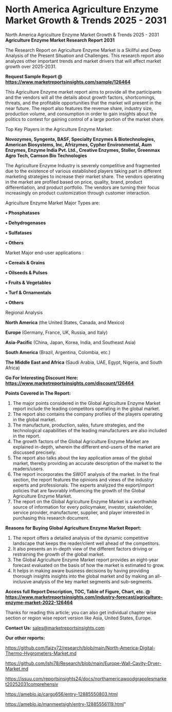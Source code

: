 # North America Agriculture Enzyme Market Growth & Trends 2025 - 2031
North America Agriculture Enzyme Market Growth & Trends 2025 - 2031
<strong>Agriculture Enzyme Market Research Report 2031</strong>

The Research Report on Agriculture Enzyme Market is a Skillful and Deep Analysis of the Present Situation and Challenges. This research report also analyzes other important trends and market drivers that will affect market growth over 2025-2031.

<strong>Request Sample Report @ <a href=https://www.marketreportsinsights.com/sample/126464>https://www.marketreportsinsights.com/sample/126464</a></strong>

This Agriculture Enzyme market report aims to provide all the participants and the vendors will all the details about growth factors, shortcomings, threats, and the profitable opportunities that the market will present in the near future. The report also features the revenue share, industry size, production volume, and consumption in order to gain insights about the politics to contest for gaining control of a large portion of the market share.

Top Key Players in the Agriculture Enzyme Market:

<strong>Novozymes, Syngenta, BASF, Specialty Enzymes & Biotechnologies, American Biosystems, Inc, Afrizymes, Cypher Environmental, Aum Enzymes, Enzyme India Pvt. Ltd., Creative Enzymes, Stoller, Greenmax Agro Tech, Camson Bio Technologies</strong>

The Agriculture Enzyme Industry is severely competitive and fragmented due to the existence of various established players taking part in different marketing strategies to increase their market share. The vendors operating in the market are profiled based on price, quality, brand, product differentiation, and product portfolio. The vendors are turning their focus increasingly on product customization through customer interaction.

Agriculture Enzyme Market Major Types are:

<strong>• Phosphatases

• Dehydrogenases

• Sulfatases

• Others</strong>

Market Major end-user applications :

<strong>• Cereals & Grains

• Oilseeds & Pulses

• Fruits & Vegetables

• Turf & Ornamentals

• Others</strong>

Regional Analysis

</u><strong><b>North America</b></strong> (the United States, Canada, and Mexico)

<strong><b>Europe </b></strong>(Germany, France, UK, Russia, and Italy)

<strong><b>Asia-Pacific</b></strong> (China, Japan, Korea, India, and Southeast Asia)

<strong><b>South America</b></strong> (Brazil, Argentina, Colombia, etc.)

<strong><b>The Middle East and Africa</b></strong> (Saudi Arabia, UAE, Egypt, Nigeria, and South Africa)

<strong>Go For Interesting Discount Here: <a href=https://www.marketreportsinsights.com/discount/126464>https://www.marketreportsinsights.com/discount/126464</a></strong>

<strong>Points Covered in The Report:</strong>
<ol>
  <li>The major points considered in the Global Agriculture Enzyme Market report include the leading competitors operating in the global market.</li>
  <li>The report also contains the company profiles of the players operating in the global market.</li>
  <li>The manufacture, production, sales, future strategies, and the technological capabilities of the leading manufacturers are also included in the report.</li>
  <li>The growth factors of the Global Agriculture Enzyme Market are explained in-depth, wherein the different end-users of the market are discussed precisely.</li>
  <li>The report also talks about the key application areas of the global market, thereby providing an accurate description of the market to the readers/users.</li>
  <li>The report incorporates the SWOT analysis of the market. In the final section, the report features the opinions and views of the industry experts and professionals. The experts analyzed the export/import policies that are favorably influencing the growth of the Global Agriculture Enzyme Market.</li>
  <li>The report on the Global Agriculture Enzyme Market is a worthwhile source of information for every policymaker, investor, stakeholder, service provider, manufacturer, supplier, and player interested in purchasing this research document.</li>
</ol>
<strong>Reasons for Buying Global Agriculture Enzyme Market Report:</strong>

<ol>
  <li>The report offers a detailed analysis of the dynamic competitive landscape that keeps the reader/client well ahead of the competitors.</li>
  <li>It also presents an in-depth view of the different factors driving or restraining the growth of the global market.</li>
  <li>The Global Agriculture Enzyme Market report provides an eight-year forecast evaluated on the basis of how the market is estimated to grow.</li>
  <li>It helps in making aware business decisions by having providing thorough insights insights into the global market and by making an all-inclusive analysis of the key market segments and sub-segments.</li>
</ol>
<strong>Access full Report Description, TOC, Table of Figure, Chart, etc. @ <a href=https://www.marketreportsinsights.com/industry-forecast/agriculture-enzyme-market-2022-126464>https://www.marketreportsinsights.com/industry-forecast/agriculture-enzyme-market-2022-126464</a></strong>


Thanks for reading this article; you can also get individual chapter wise section or region wise report version like Asia, United States, Europe.

<strong>Contact Us:</strong>
sales@marketreportsinsights.com

<strong>Our other reports:</strong>

<a href=https://github.com/faizy72/research/blob/main/North-America-Digital-Thermo-Hygrometers-Market.md>https://github.com/faizy72/research/blob/main/North-America-Digital-Thermo-Hygrometers-Market.md</a>

<a href=https://github.com/Ishi78/Research/blob/main/Europe-Wall-Cavity-Dryer-Market.md>https://github.com/Ishi78/Research/blob/main/Europe-Wall-Cavity-Dryer-Market.md</a>

<a href=https://issuu.com/reportsinsights24/docs/northamericawoodgrapplesmarket20252031comprehensiv>https://issuu.com/reportsinsights24/docs/northamericawoodgrapplesmarket20252031comprehensiv</a>

<a href=https://ameblo.jp/cargo656/entry-12885550803.html>https://ameblo.jp/cargo656/entry-12885550803.html</a>

<a href=https://ameblo.jp/manmeetsigh/entry-12885556119.html>https://ameblo.jp/manmeetsigh/entry-12885556119.html</a>"
